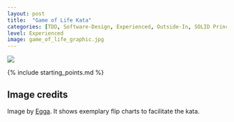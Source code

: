 ```yaml
---
layout: post
title:  "Game of Life Kata"
categories: [TDD, Software-Design, Experienced, Outside-In, SOLID Principles]
level: Experienced
image: game_of_life_graphic.jpg
---
```


<img class="flip_chart" src="{{ site.github.url }}/images/game_of_life_text.jpg">

{% include starting_points.md %}

## Image credits

Image by [Egga](https://github.com/eggstrema). It shows exemplary flip charts to facilitate the kata.

